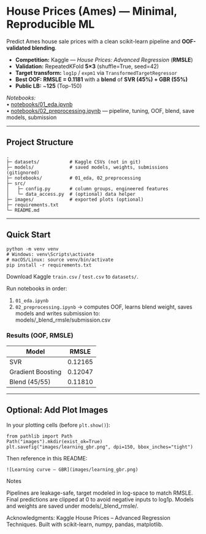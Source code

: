 # House Prices (Ames) — Minimal, Reproducible ML

Predict Ames house sale prices with a clean scikit-learn pipeline and **OOF-validated blending**.

- **Competition:** Kaggle — *House Prices: Advanced Regression* (**RMSLE**)  
- **Validation:** RepeatedKFold **5×3** (shuffle=True, seed=42)  
- **Target transform:** `log1p` / `expm1` via `TransformedTargetRegressor`  
- **Best OOF:** **RMSLE = 0.1181** with a **blend** of **SVR (45%) + GBR (55%)**  
- **Public LB:** ~**125** (Top-150)

_Notebooks:_  
• [notebooks/01_eda.ipynb](notebooks/01_eda.ipynb)  
• [notebooks/02_preprocessing.ipynb](notebooks/02_preprocessing.ipynb) — pipeline, tuning, OOF, blend, save models, submission

---

## Project Structure

    .
    ├─ datasets/           # Kaggle CSVs (not in git)
    ├─ models/             # saved models, weights, submissions (gitignored)
    ├─ notebooks/          # 01_eda, 02_preprocessing
    ├─ src/
    │   ├─ config.py       # column groups, engineered features
    │   └─ data_access.py  # (optional) data helper
    ├─ images/             # exported plots (optional)
    ├─ requirements.txt
    └─ README.md

---

## Quick Start

    python -m venv venv
    # Windows: venv\Scripts\activate
    # macOS/Linux: source venv/bin/activate
    pip install -r requirements.txt

Download Kaggle `train.csv` / `test.csv` to `datasets/`.

Run notebooks in order:

1. `01_eda.ipynb`  
2. `02_preprocessing.ipynb` → computes OOF, learns blend weight, saves models and writes submission to:  
       models/<timestamp>_blend_rmsle/submission.csv

### Results (OOF, RMSLE)

| Model             | RMSLE   |
|-------------------|---------|
| SVR               | 0.12165 |
| Gradient Boosting | 0.12047 |
| Blend (45/55)     | 0.11810 |

---

## Optional: Add Plot Images

In your plotting cells (before `plt.show()`):

    from pathlib import Path
    Path("images").mkdir(exist_ok=True)
    plt.savefig("images/learning_gbr.png", dpi=150, bbox_inches="tight")

Then reference in this README:

    ![Learning curve — GBR](images/learning_gbr.png)

Notes

Pipelines are leakage-safe, target modeled in log-space to match RMSLE. 
Final predictions are clipped at 0 to avoid negative inputs to log1p. 
Models and weights are saved under models/<timestamp>_blend_rmsle/. 

Acknowledgments: Kaggle House Prices – Advanced Regression Techniques. 
Built with scikit-learn, numpy, pandas, matplotlib.
